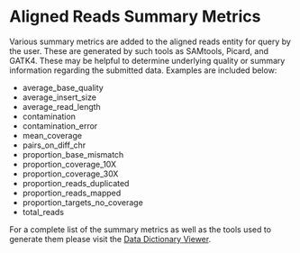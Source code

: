 # Aligned Reads Summary Metrics

Various summary metrics are added to the aligned reads entity for query by the user.  These are generated by such tools as SAMtools, Picard, and GATK4.  These may be helpful to determine underlying quality or summary information regarding the submitted data. Examples are included below:

* average_base_quality
* average_insert_size
* average_read_length
* contamination
* contamination_error
* mean_coverage
* pairs_on_diff_chr
* proportion_base_mismatch
* proportion_coverage_10X
* proportion_coverage_30X
* proportion_reads_duplicated
* proportion_reads_mapped
* proportion_targets_no_coverage
* total_reads

For a complete list of the summary metrics as well as the tools used to generate them please visit the [Data Dictionary Viewer](https://docs.gdc.cancer.gov/Data_Dictionary/viewer/#?view=table-definition-view&id=aligned_reads).
